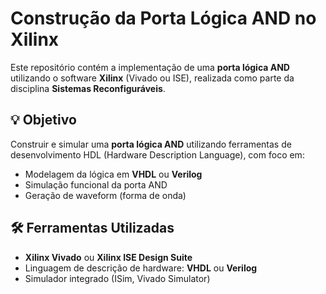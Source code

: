 # Construção da Porta Lógica AND no Xilinx

Este repositório contém a implementação de uma **porta lógica AND** utilizando o software **Xilinx** (Vivado ou ISE), realizada como parte da disciplina **Sistemas Reconfiguráveis**.

## 💡 Objetivo

Construir e simular uma **porta lógica AND** utilizando ferramentas de desenvolvimento HDL (Hardware Description Language), com foco em:

- Modelagem da lógica em **VHDL** ou **Verilog**
- Simulação funcional da porta AND
- Geração de waveform (forma de onda)

## 🛠️ Ferramentas Utilizadas

- **Xilinx Vivado** ou **Xilinx ISE Design Suite**
- Linguagem de descrição de hardware: **VHDL** ou **Verilog**
- Simulador integrado (ISim, Vivado Simulator)
